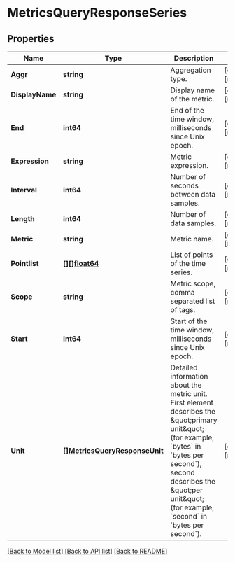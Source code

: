 # MetricsQueryResponseSeries

## Properties

Name | Type | Description | Notes
------------ | ------------- | ------------- | -------------
**Aggr** | **string** | Aggregation type. | [optional] [readonly] 
**DisplayName** | **string** | Display name of the metric. | [optional] [readonly] 
**End** | **int64** | End of the time window, milliseconds since Unix epoch. | [optional] [readonly] 
**Expression** | **string** | Metric expression. | [optional] [readonly] 
**Interval** | **int64** | Number of seconds between data samples. | [optional] [readonly] 
**Length** | **int64** | Number of data samples. | [optional] [readonly] 
**Metric** | **string** | Metric name. | [optional] [readonly] 
**Pointlist** | [**[][]float64**](array.md) | List of points of the time series. | [optional] [readonly] 
**Scope** | **string** | Metric scope, comma separated list of tags. | [optional] [readonly] 
**Start** | **int64** | Start of the time window, milliseconds since Unix epoch. | [optional] [readonly] 
**Unit** | [**[]MetricsQueryResponseUnit**](MetricsQueryResponse_unit.md) | Detailed information about the metric unit. First element describes the \&quot;primary unit\&quot; (for example, &#x60;bytes&#x60; in &#x60;bytes per second&#x60;), second describes the \&quot;per unit\&quot; (for example, &#x60;second&#x60; in &#x60;bytes per second&#x60;). | [optional] [readonly] 

[[Back to Model list]](../README.md#documentation-for-models) [[Back to API list]](../README.md#documentation-for-api-endpoints) [[Back to README]](../README.md)



